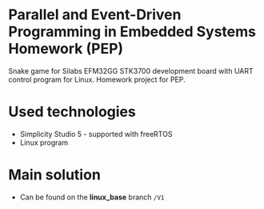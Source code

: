 # Parallel and Event-Driven Programming in Embedded Systems Homework (PEP)
Snake game for Silabs EFM32GG STK3700 development board with UART control program for Linux. Homework project for PEP.
# Used technologies
- Simplicity Studio 5 - supported with freeRTOS
- Linux program
# Main solution
- Can be found on the <strong>linux_base</strong> branch ```/V1``` 
